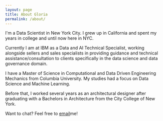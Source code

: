 ```yaml
---
layout: page
title: About Gloria
permalink: /about/
---
```


I'm a Data Scientist in New York City. I grew up in California and spent my years in college and until now here in NYC.

Currently I am at IBM as a Data and AI Technical Specialist, working alongside sellers and sales specialists in providing guidance and technical assistance/consultation to clients specifically in the data science and data governance domain.

I have a Master of Science in Computational and Data Driven Engineering Mechanics from Columbia University. My studies had a focus on Data Science and Machine Learning.

Before that, I worked several years as an architectural designer after graduating with a Bachelors in Architecture from the City College of New York.

Want to chat? Feel free to [email](mailto:gloria.juhyun@gmail.com)me!

